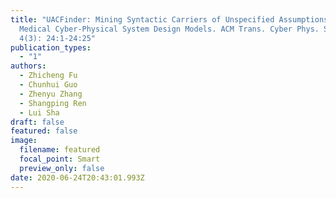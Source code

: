 ```yaml
---
title: "UACFinder: Mining Syntactic Carriers of Unspecified Assumptions in
  Medical Cyber-Physical System Design Models. ACM Trans. Cyber Phys. Syst.
  4(3): 24:1-24:25"
publication_types:
  - "1"
authors:
  - Zhicheng Fu
  - Chunhui Guo
  - Zhenyu Zhang
  - Shangping Ren
  - Lui Sha
draft: false
featured: false
image:
  filename: featured
  focal_point: Smart
  preview_only: false
date: 2020-06-24T20:43:01.993Z
---
```

